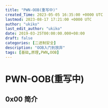 ```yaml
---
title: "PWN-OOB(重写中)"
created_Time: 2023-05-05 16:35:00 +0000 UTC
lastmod: 2023-08-17 17:21:00 +0000 UTC
author: "ukiko"
last_edit_author: "ukiko"
date: 2019-03-25T00:00:00.000+08:00
draft: false
categories: [二进制安全]
description: "OOB入门到放弃"
tags: [基础,原理,PWN,OOB]
---
```


# PWN-OOB(重写中)

## 0x00 简介

